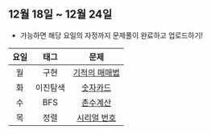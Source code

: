 ## 12월 18일 ~ 12월 24일

 - 가능하면 해당 요일의 자정까지 문제풀이 완료하고 업로드하기!

 | **요일** | **태그**     | **문제**          |
|:------:|:----------:|:---------------:|
| 월   | 구현     | [기적의 매매법](https://www.acmicpc.net/problem/20546) |
| 화   | 이진탐색 | [숫자카드](https://www.acmicpc.net/problem/10815)      |
| 수   | BFS      | [촌수계산](https://www.acmicpc.net/problem/2644)      |
| 목   | 정렬     | [시리얼 번호](https://www.acmicpc.net/problem/1431)   |